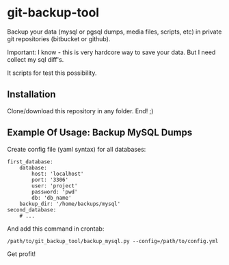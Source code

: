 git-backup-tool
===============

Backup your data (mysql or pgsql dumps, media files, scripts, etc) in private git repositories (bitbucket or github).

Important: I know - this is very hardcore way to save your data. But I need collect my sql diff's.

It scripts for test this possibility.


Installation
------------

Clone/download this repository in any folder. End! ;)


Example Of Usage: Backup MySQL Dumps
------------------------------------

Create config file (yaml syntax) for all databases:

    first_database:
        database:
            host: 'localhost'
            port: '3306'
            user: 'project'
            password: 'pwd'
            db: 'db_name'
        backup_dir: '/home/backups/mysql'
    second_database:
        # ...


And add this command in crontab:

    /path/to/git_backup_tool/backup_mysql.py --config=/path/to/config.yml

Get profit!
